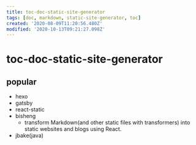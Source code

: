 ```yaml
---
title: toc-doc-static-site-generator
tags: [doc, markdown, static-site-generator, toc]
created: '2020-08-09T11:20:56.480Z'
modified: '2020-10-13T09:21:27.098Z'
---
```


# toc-doc-static-site-generator

## popular

- hexo
- gatsby
- react-static
- bisheng
  - transform Markdown(and other static files with transformers) into static websites and blogs using React.
- jbake(java)
